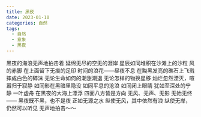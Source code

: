 ```yaml
---
title: 黑夜
date: 2023-01-10
categories: 自然
tags:
  - 自然
  - 意象
  - 黑夜
---
```


黑夜的海浪无声地拍击着
延绵无尽的空无的涯岸
星辰如同堆积在沙滩上的沙粒
风的赤脚
在上面留下无痕的足印<!--more-->
时间的浪花——昼夜不息
在黝黑发亮的礁石上飞溅
摔成白色的碎沫
无论生命如何的潮涨潮退
无论怎样的物换星移
灿烂忽然湮灭，喧嚣归于寂静
如同影在黑暗里隐没
如同平息的沧浪
如同闭上眼睛
犹如至深处的宁静
一叶虚舟
在黑夜的大海上漂浮
四面八方皆是方向
无风、无声、无影
无始无终——
黑夜既不黑，也不是夜
正如无源之水
纵使无风，其中依然有浪
纵使无岸，仍然可以听见
无声地拍击～～